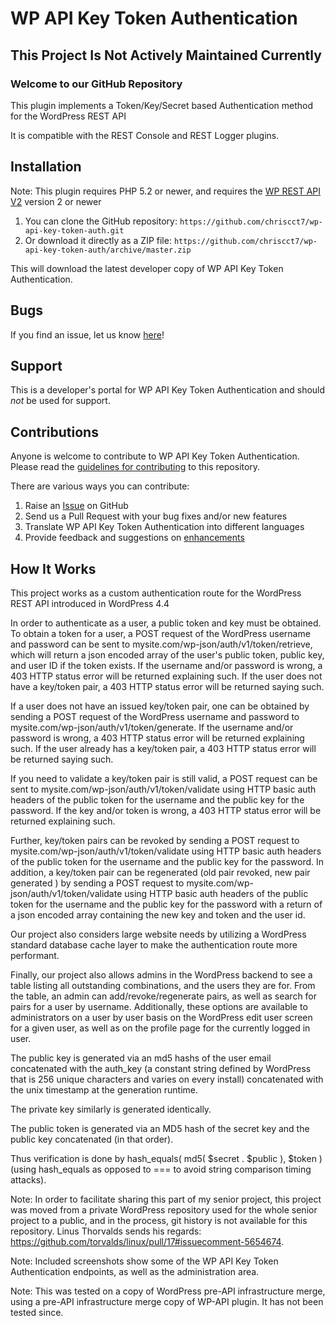 # WP API Key Token Authentication #

## This Project Is Not Actively Maintained Currently ##

### Welcome to our GitHub Repository

This plugin implements a Token/Key/Secret based Authentication method for the WordPress REST API

It is compatible with the REST Console and REST Logger plugins.

## Installation ##

Note: This plugin requires PHP 5.2 or newer, and requires the [WP REST API V2](https://github.com/WP-API/WP-API) version 2 or newer

1. You can clone the GitHub repository: `https://github.com/chriscct7/wp-api-key-token-auth.git`
2. Or download it directly as a ZIP file: `https://github.com/chriscct7/wp-api-key-token-auth/archive/master.zip`

This will download the latest developer copy of WP API Key Token Authentication.

## Bugs ##
If you find an issue, let us know [here](https://github.com/chriscct7/wp-api-key-token-auth/issues?state=open)!

## Support ##
This is a developer's portal for WP API Key Token Authentication and should _not_ be used for support.

## Contributions ##
Anyone is welcome to contribute to WP API Key Token Authentication. Please read the [guidelines for contributing](https://github.com/chriscct7/wp-api-key-token-auth/blob/master/CONTRIBUTING.md) to this repository.

There are various ways you can contribute:

1. Raise an [Issue](https://github.com/chriscct7/wp-api-key-token-auth/issues) on GitHub
2. Send us a Pull Request with your bug fixes and/or new features
3. Translate WP API Key Token Authentication into different languages
4. Provide feedback and suggestions on [enhancements](https://github.com/chriscct7/wp-api-key-token-auth/issues?direction=desc&labels=Enhancement&page=1&sort=created&state=open)

## How It Works ##

This project works as a custom authentication route for the WordPress REST API introduced in WordPress 4.4

In order to authenticate as a user, a public token and key must be obtained. To obtain a token for a user, a POST request of the WordPress username and password can be sent to mysite.com/wp-json/auth/v1/token/retrieve, which will return a json encoded array of the user's public token, public key, and user ID if the token exists. If the username and/or password is wrong, a 403 HTTP status error will be returned explaining such. If the user does not have a key/token pair, a 403 HTTP status error will be returned saying such.

If a user does not have an issued key/token pair, one can be obtained by sending a POST request of the WordPress username and password  to mysite.com/wp-json/auth/v1/token/generate. If the username and/or password is wrong, a 403 HTTP status error will be returned explaining such. If the user already has a key/token pair, a 403 HTTP status error will be returned saying such.

If you need to validate a key/token pair is still valid, a POST request can be sent to  mysite.com/wp-json/auth/v1/token/validate using HTTP basic auth headers of the public token for the username and the public key for the password. If the key and/or token is wrong, a 403 HTTP status error will be returned explaining such. 

Further, key/token pairs can be revoked by sending a POST request to  mysite.com/wp-json/auth/v1/token/validate using HTTP basic auth headers of the public token for the username and the public key for the password. In addition, a key/token pair can be regenerated (old pair revoked, new pair generated ) by sending a POST request to  mysite.com/wp-json/auth/v1/token/validate using HTTP basic auth headers of the public token for the username and the public key for the password with a return of a json encoded array containing the new key and token and the user id.

Our project also considers large website needs by utilizing a WordPress standard database cache layer to make the authentication route more performant.

Finally, our project also allows admins in the WordPress backend to see a table listing all outstanding combinations, and the users they are for. From the table, an admin can add/revoke/regenerate pairs, as well as search for pairs for a user by username. Additionally, these options are available to administrators on a user by user basis on the WordPress edit user screen for a given user, as well as on the profile page for the currently logged in user.

The public key is generated via an md5 hashs of the user email concatenated with the auth_key (a constant string defined by WordPress that is 256 unique characters and varies on every install) concatenated with the unix timestamp at the generation runtime.

The private key similarly is generated identically.

The public token is generated via an MD5 hash of the secret key and the public key concatenated (in that order).

Thus verification is done by hash_equals( md5( $secret . $public ), $token ) (using hash_equals as opposed to === to avoid string comparison timing attacks).

Note: In order to facilitate sharing this part of my senior project, this project was moved from a private WordPress repository used for the whole senior project to a public, and in the process, git history is not available for this repository. Linus Thorvalds sends his regards: https://github.com/torvalds/linux/pull/17#issuecomment-5654674.

Note: Included screenshots show some of the WP API Key Token Authentication endpoints, as well as the administration area.

Note: This was tested on a copy of WordPress pre-API infrastructure merge, using a pre-API infrastructure merge copy of WP-API plugin. It has not been tested since.
